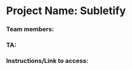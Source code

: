 # Project Name: Subletify
### Team members: <Insert Here>
### TA: <Insert Here>

### Instructions/Link to access: <insert here>
